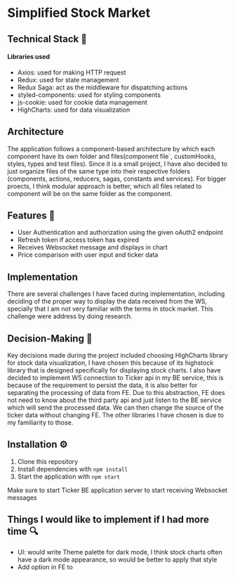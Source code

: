 # Simplified Stock Market
## Technical Stack :star2:

#### Libraries used
- Axios: used for making HTTP request
- Redux: used for state management
- Redux Saga: act as the middleware for dispatching actions
- styled-components: used for styling components
- js-cookie: used for cookie data management
- HighCharts: used for data visualization

## Architecture
The application follows a component-based architecture by which each component have its own folder and files(component file`, customHooks, styles, types and test files). Since it is a small project, I have also decided to just organize files of the same type into their respective folders (components, actions, reducers, sagas, constants and services). For bigger proects, I think modular approach is better, which all files related to component will be on the same folder as the component.

## Features :dancer:
- User Authentication and authorization using the given oAuth2 endpoint
- Refresh token if access token has expired
- Receives Websocket message and displays in chart
- Price comparison with user input and ticker data

## Implementation
There are several challenges I have faced during implementation, including deciding of the proper way to display the data received from the WS, specially that I am not very familiar with the terms in stock market. This challenge were address by doing research. 

## Decision-Making :thinking:
Key decisions made during the project included choosing HighCharts library for stock data visualization, I have chosen this because of its highstock library that is designed specifically for displaying stock charts. I also have decided to implement WS connection to Ticker api in my BE service, this is because of the requirement to persist the data, it is also better for separating the processing of data from FE. Due to this abstraction, FE does not need to know about the third party api and just listen to the BE service which will send the processed data. We can then change the source of the ticker data without changing FE. The other libraries I have chosen is due to my familiarity to those.

## Installation :gear:
1. Clone this repository
2. Install dependencies with `npm install`
3. Start the application with `npm start`

Make sure to start Ticker BE application server to start receiving Websocket messages

### 
## Things I would like to implement if I had more time :mag:
- UI: would write Theme palette for dark mode, I think stock charts often have a dark mode appearance, so would be better to apply that style
- Add option in FE to 